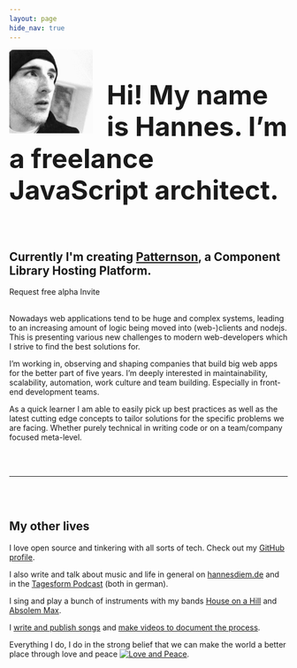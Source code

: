 ```yaml
---
layout: page
hide_nav: true
---
```


<img src="/assets/fresse2.jpg" style="float: left; max-width: 30%; padding: 0 5% 0 0" />

<h1 style="font-size: 3rem; line-height: 1.2">Hi! My name is Hannes. I’m a freelance JavaScript architect.</h1>

<br style="clear: both;" />

<h2>Currently I'm creating <a href="https://patternson.io">Patternson</a>, a Component Library Hosting Platform.</h2>

<script src="https://lib.patternson.io/Prisma/v/1.0.6.js" async="true"></script>
<pr-frame>
<pr-button baem="true" fullwidth="false" href="mailto:request@patternson.io">Request free alpha Invite</pr-button>
</pr-frame>
<br />
<br />

Nowadays web applications tend to be huge and complex systems, leading to an increasing amount of logic being moved into (web-)clients and nodejs. This is presenting various new challenges to modern web-developers which I strive to find the best solutions for.

I’m working in, observing and shaping companies that build big web apps for the better part of five years. I’m deeply interested in maintainability, scalability, automation, work culture and team building. Especially in front-end development teams.

As a quick learner I am able to easily pick up best practices as well as the latest cutting edge concepts to tailor solutions for the specific problems we are facing. Whether purely technical in writing code or on a team/company focused meta-level.

<br />
<br />

---

<br />
<br />

## My other lives

I love open source and tinkering with all sorts of tech. Check out my [GitHub profile](https://github.com/Xiphe).

I also write and talk about music and life in general on [hannesdiem.de](http://hannesdiem.de) and in the [Tagesform Podcast](https://itunes.apple.com/de/podcast/tagesform-uber-die-musik-das/id1109789077) (both in german).

I sing and play a bunch of instruments with my bands [House on a Hill](http://houseonahill.de/) and [Absolem Max](https://www.absolem-max.com/).

I [write and publish songs](https://open.spotify.com/artist/2eaXfpAkFuTlmu5IsLhxMl) and [make videos to document the process](https://www.youtube.com/channel/UCONYaNqDnjsfxIjkWgd_f8w).

Everything I do, I do in the strong belief that we can make the world a better place through love and peace [![Love and Peace](https://love-and-peace.github.io/love-and-peace/badges/base/v1.0.svg)](https://github.com/love-and-peace/love-and-peace/blob/master/versions/base/v1.0/en.md).
